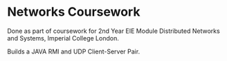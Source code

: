 # Networks Coursework

Done as part of coursework for 2nd Year EIE Module Distributed Networks and Systems, Imperial College London.

Builds a JAVA RMI and UDP Client-Server Pair.
